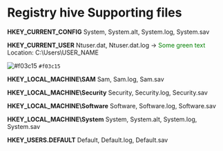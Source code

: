 # Registry hive	Supporting files

**HKEY_CURRENT_CONFIG**	System, System.alt, System.log, System.sav

**HKEY_CURRENT_USER**	Ntuser.dat, Ntuser.dat.log -> <font color="green"> Some green text </font>
Location: C:\Users\USER_NAME

![#f03c15](https://placehold.it/15/f03c15/000000?text=+) `#f03c15`

**HKEY_LOCAL_MACHINE\SAM**	Sam, Sam.log, Sam.sav

**HKEY_LOCAL_MACHINE\Security**	Security, Security.log, Security.sav

**HKEY_LOCAL_MACHINE\Software**	Software, Software.log, Software.sav

**HKEY_LOCAL_MACHINE\System**	System, System.alt, System.log, System.sav

**HKEY_USERS\.DEFAULT**	Default, Default.log, Default.sav
